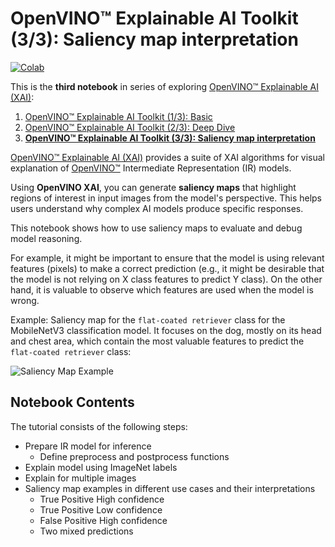 # OpenVINO™ Explainable AI Toolkit (3/3): Saliency map interpretation

[![Colab](https://colab.research.google.com/assets/colab-badge.svg)](https://colab.research.google.com/github/openvinotoolkit/openvino_notebooks/blob/latest/notebooks/explainable-ai-3-map-interpretation/explainable-ai-3-map-interpretation.ipynb)

This is the **third notebook** in series of exploring [OpenVINO™ Explainable AI (XAI)](https://github.com/openvinotoolkit/openvino_xai/):

1. [OpenVINO™ Explainable AI Toolkit (1/3): Basic](../explainable-ai-1-basic/README.md)
2. [OpenVINO™ Explainable AI Toolkit (2/3): Deep Dive](../explainable-ai-2-deep-dive/README.md)
3. [**OpenVINO™ Explainable AI Toolkit (3/3): Saliency map interpretation**](../explainable-ai-3-map-interpretation/README.md)

[OpenVINO™ Explainable AI (XAI)](https://github.com/openvinotoolkit/openvino_xai/) provides a suite of XAI algorithms for visual explanation of
[OpenVINO™](https://github.com/openvinotoolkit/openvino) Intermediate Representation (IR) models.

Using **OpenVINO XAI**, you can generate **saliency maps** that highlight regions of interest in input images from the model's perspective. This helps users understand why complex AI models produce specific responses.

This notebook shows how to use saliency maps to evaluate and debug model reasoning.

For example, it might be important to ensure that the model is using relevant features (pixels) to make a correct prediction (e.g., it might be desirable that the model is not relying on X class features to predict Y class). On the other hand, it is valuable to observe which features are used when the model is wrong.

Example: Saliency map for the `flat-coated retriever` class for the MobileNetV3 classification model. It focuses on the dog, mostly on its head and chest area, which contain the most valuable features to predict the `flat-coated retriever` class:

![Saliency Map Example](https://github.com/user-attachments/assets/5557d79d-2e9a-4784-aa17-fea2931a1435)

## Notebook Contents

The tutorial consists of the following steps:

- Prepare IR model for inference
  - Define preprocess and postprocess functions
- Explain model using ImageNet labels
- Explain for multiple images
- Saliency map examples in different use cases and their interpretations
  - True Positive High confidence
  - True Positive Low confidence
  - False Positive High confidence
  - Two mixed predictions
